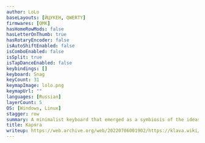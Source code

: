 ```yaml
---
author: LoLo
baseLayouts: [ЙЦУКЕН, QWERTY]
firmwares: [QMK]
hasHomeRowMods: false
hasLetterOnThumb: true
hasRotaryEncoder: false
isAutoShiftEnabled: false
isComboEnabled: false
isSplit: true
isTapDanceEnabled: false
keybindings: []
keyboard: Snag
keyCount: 31
keymapImage: lolo.png
keymapUrl: ""
languages: [Russian]
layerCount: 5
OS: [Windows, Linux]
stagger: row
summary: A minimalist keyboard that emerged as a symbiosis of the ideas of the Gherkin and Katana60 keyboards. Gherkin is bad because it is impossible to use when you add a space since it takes up the usual lower row of characters. Katana60 is good for everything except that it is expensive and not made by me.
title: Каряга
writeup: https://web.archive.org/web/20220706001902/https://klava.wiki/hypha/клавиатуры/коряга
---
```

